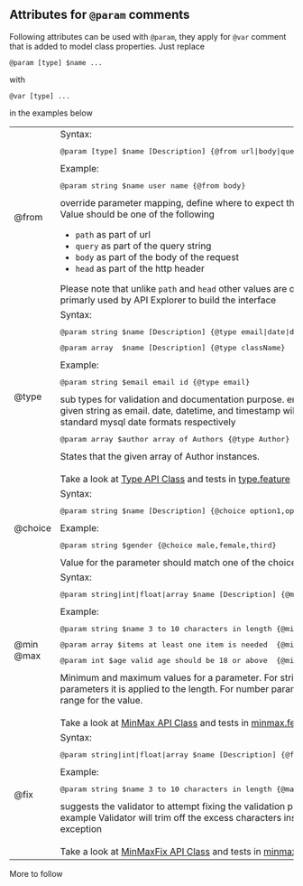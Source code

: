 Attributes for `@param` comments
--------------------------------

Following attributes can be used with `@param`, they apply for `@var` comment
that is added to model class properties. Just replace 

    @param [type] $name ...

with 

    @var [type] ...

in the examples below

<table>
     <tr>
        <td>@from</td>
        <td>
        Syntax:
        <pre>@param [type] $name [Description] {@from url|body|query|head}</pre>
        Example:
        <pre>@param string $name user name {@from body}</pre>
        override parameter mapping, define where to expect the parameter from.
        Value should be one of the following
        <ul>
            <li><code>path</code> as part of url</li>
            <li><code>query</code> as part of the query string</li>
            <li><code>body</code> as part of the body of the request</li>
            <li><code>head</code> as part of the http header</li>
        </ul>
       Please note that unlike <code>path</code> and <code>head</code> other
       values are only suggestive and primarly used by API Explorer to build 
       the interface
        </td>
    </tr>
    <tr>
        <td>@type</td>
        <td>
        Syntax:
        <pre>@param string $name [Description] {@type email|date|datetime|timestamp}</pre>
        <pre>@param array  $name [Description] {@type className}</pre>
        Example:
        <pre>@param string $email email id {@type email}</pre>
        sub types for validation and documentation purpose. 
        email will validate the given string as email.
        date, datetime, and timestamp will be validated as standard mysql date formats respectively
        <pre>@param array $author array of Authors {@type Author}</pre>
        States that the given array of Author instances.
        <br/><br/>
        Take a look at <a href="public/tests/param/Type.php">Type API Class</a> and tests in        
        <a href="features/tests/param/type.feature">type.feature</a>
        </td>
    </tr>
    <tr>
        <td>@choice</td>
        <td>
        Syntax:
        <pre>@param string $name [Description] {@choice option1,option2...}</pre>
        Example:
        <pre>@param string $gender {@choice male,female,third}</pre>
        Value for the parameter should match one of the choices, used for validation
        </td>
    </tr>
    <tr>
        <td>@min @max</td>
        <td>
        Syntax:
        <pre>@param string|int|float|array $name [Description] {@min value}{@max value}</pre>
        Example:
        <pre>@param string $name 3 to 10 characters in length {@min 3}{@max 10}</pre>
        <pre>@param array $items at least one item is needed  {@min 1}</pre>
        <pre>@param int $age valid age should be 18 or above  {@min 18}</pre>
        Minimum and maximum values for a parameter. For string and array parameters it is applied
        to the length. For number parameters it sets the range for the value.
        <br/><br/>
        Take a look at <a href="public/tests/param/MinMax.php">MinMax API Class</a> and tests in        
        <a href="features/tests/param/minmax.feature">minmax.feature</a>
        </td>
    </tr>
    <tr>
        <td>@fix</td>
        <td>
        Syntax:
        <pre>@param string|int|float|array $name [Description] {@fix true}</pre>
        Example:
        <pre>@param string $name 3 to 10 characters in length {@max 10}{@fix true}</pre>
        suggests the validator to attempt fixing the validation problem. In the above example
        Validator will trim off the excess characters instead of throwing an exception
        <br/><br/>
        Take a look at <a href="public/tests/param/MinMaxFix.php">MinMaxFix API Class</a> and tests in 
        <a href="features/tests/param/minmaxfix.feature">minmaxfix.feature</a>
        </td>
    </tr>
</table>

More to follow